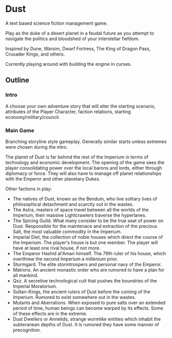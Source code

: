# Dust
A text based science fiction management game.

Play as the duke of a desert planet in a feudal future as you attempt to navigate the politics and bloodshed of your interstellar fiefdom.

Inspired by Dune, Warsim, Dwarf Fortress,  The King of Dragon Pass, Crusader Kings, and others.

Currently playing around with building the engine in curses.

## Outline

### Intro

A choose your own adventure story that will alter the starting scenario, attributes of the Player Character, faction relations, starting economy/military/council.

### Main Game

Branching storyline style gameplay. Generally similar starts unless extremes were chosen during the intro.

The planet of Dust is far behind the rest of the Imperium in terms of technology and economic development. The opening of the game sees the player consolidating power over the local barons and lords, either through diplomacy or force. They will also have to manage off planet relationships with the 
Emperor and other planetary Dukes.

Other factions in play:

- The natives of Dust, known as the Benduin, who live solitary lives of philosophical detachment and scarcity out in the wastes.
- The Astra, masters of space travel between all the worlds of the Imperium, their massive Lightcrawlers traverse the hyperlanes.
- The Spicing Guild. What many consider to be the true seat of power on Dust. Responsible for the maintenace and extraction of the precious Salt, the most valuable commodity in the Imperium.
- Imperial Diet, the collection of noble houses which direct the course of the Imperium. The player's house is but one member. The player will have at least one rival house, if not more.
- The Emperor Hashid al'Aman himself. The 79th ruler of his house, which overthrew the second Imperium a millenium prior.
- Sturmgard. The elite stormtroopers and personal navy of the Emperor.
- Matrons. An ancient monastic order who are rumored to have a plan for all mankind.
- Qxz. A secretive technological cult that pushes the boundries of the Imperial Moratorium.
- Sultan-Kings, the ancient rulers of Dust before the coming of the Imperium. Rumored to exist somewhere out in the wastes.
- Mutants and Aberrations. When exposed to pure salts over an extended period of time, human beings can become warped by its effects. Some of these effects are in the extreme.
- Dust Dwellers or Annelids, strange wormlike entities which inhabit the subteranean depths of Dust. It is rumored they have some manner of precognition.



